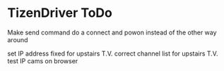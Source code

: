 # TizenDriver ToDo

Make send command do a connect and powon instead of the other way around

set IP address fixed for upstairs T.V.
correct channel list for upstairs T.V.
test IP cams on browser
